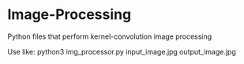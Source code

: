 # Image-Processing
Python files that perform kernel-convolution image processing

Use like:
python3 img_processor.py input_image.jpg output_image.jpg <algorithm>
